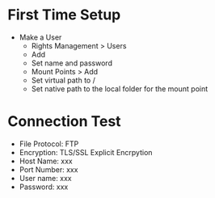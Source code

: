 # First Time Setup
- Make a User
  - Rights Management > Users
  - Add
  - Set name and password
  - Mount Points > Add
  - Set virtual path to /
  - Set native path to the local folder for the mount point


# Connection Test
- File Protocol: FTP
- Encryption: TLS/SSL Explicit Encrpytion
- Host Name: xxx
- Port Number: xxx
- User name: xxx
- Password: xxx